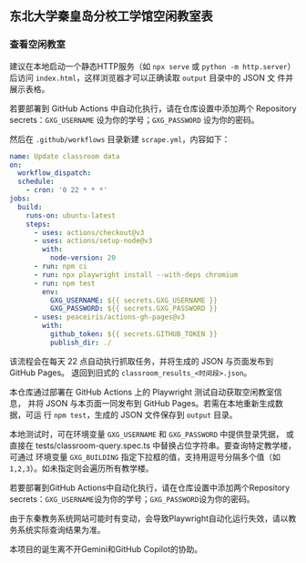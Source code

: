 ## 东北大学秦皇岛分校工学馆空闲教室表

### 查看空闲教室

建议在本地启动一个静态HTTP服务（如 `npx serve` 或 `python -m http.server`）
后访问 `index.html`，这样浏览器才可以正确读取 `output` 目录中的 JSON 文
件并展示表格。

若要部署到 GitHub Actions 中自动化执行，请在仓库设置中添加两个 Repository secrets：`GXG_USERNAME` 设为你的学号；`GXG_PASSWORD` 设为你的密码。

然后在 `.github/workflows` 目录新建 `scrape.yml`，内容如下：

```yaml
name: Update classroom data
on:
  workflow_dispatch:
  schedule:
    - cron: '0 22 * * *'
jobs:
  build:
    runs-on: ubuntu-latest
    steps:
      - uses: actions/checkout@v3
      - uses: actions/setup-node@v3
        with:
          node-version: 20
      - run: npm ci
      - run: npx playwright install --with-deps chromium
      - run: npm test
        env:
          GXG_USERNAME: ${{ secrets.GXG_USERNAME }}
          GXG_PASSWORD: ${{ secrets.GXG_PASSWORD }}
      - uses: peaceiris/actions-gh-pages@v3
        with:
          github_token: ${{ secrets.GITHUB_TOKEN }}
          publish_dir: ./
```

该流程会在每天 22 点自动执行抓取任务，并将生成的 JSON 与页面发布到 GitHub Pages。
退回到旧式的 `classroom_results_<时间段>.json`。

本仓库通过部署在 GitHub Actions 上的 Playwright 测试自动获取空闲教室信息，
并将 JSON 与本页面一同发布到 GitHub Pages。若需在本地重新生成数据，可运
行 `npm test`，生成的 JSON 文件保存到 `output` 目录。



本地测试时，可在环境变量 `GXG_USERNAME` 和 `GXG_PASSWORD` 中提供登录凭据，
或直接在 tests/classroom-query.spec.ts 中替换占位字符串。要查询特定教学楼，可通过
环境变量 `GXG_BUILDING` 指定下拉框的值，支持用逗号分隔多个值（如 `1,2,3`）。如未指定则会遍历所有教学楼。


若要部署到GitHub Actions中自动化执行，请在仓库设置中添加两个Repository secrets：`GXG_USERNAME`设为你的学号；`GXG_PASSWORD`设为你的密码。

由于东秦教务系统网站可能时有变动，会导致Playwright自动化运行失效，请以教务系统实际查询结果为准。

本项目的诞生离不开Gemini和GitHub Copilot的协助。
